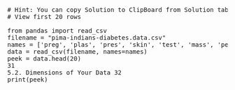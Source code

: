 <pre class="file" data-target="clipboard">
# Hint: You can copy Solution to ClipBoard from Solution tab in Step 2
# View first 20 rows

from pandas import read_csv
filename = "pima-indians-diabetes.data.csv"
names = ['preg', 'plas', 'pres', 'skin', 'test', 'mass', 'pedi', 'age', 'class']
data = read_csv(filename, names=names)
peek = data.head(20)
31
5.2. Dimensions of Your Data 32
print(peek)

</pre>